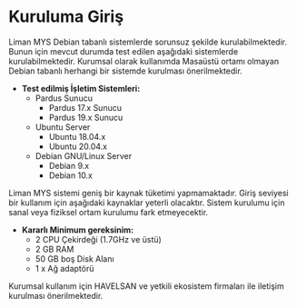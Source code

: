 # Kuruluma Giriş

Liman MYS Debian tabanlı sistemlerde sorunsuz şekilde kurulabilmektedir. Bunun için mevcut durumda test edilen aşağıdaki sistemlerde kurulabilmektedir. Kurumsal olarak kullanımda Masaüstü ortamı olmayan Debian tabanlı herhangi bir sistemde kurulması önerilmektedir.

* **Test edilmiş İşletim Sistemleri:**
  * Pardus Sunucu
    * Pardus 17.x Sunucu
    * Pardus 19.x Sunucu
  * Ubuntu Server
    * Ubuntu 18.04.x
    * Ubuntu 20.04.x
  * Debian GNU/Linux Server
    * Debian 9.x
    * Debian 10.x

Liman MYS sistemi geniş bir kaynak tüketimi yapmamaktadır. Giriş seviyesi bir kullanım için aşağıdaki kaynaklar yeterli olacaktır. Sistem kurulumu için sanal veya fiziksel ortam kurulumu fark etmeyecektir.

* **Kararlı Minimum gereksinim:**
  * 2 CPU Çekirdeği \(1.7GHz ve üstü\)
  * 2 GB RAM
  * 50 GB boş Disk Alanı
  * 1 x Ağ adaptörü

Kurumsal kullanım için HAVELSAN ve yetkili ekosistem firmaları ile iletişim kurulması önerilmektedir.

